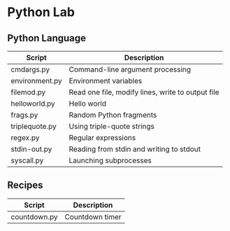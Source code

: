 Python Lab
====================================================================================================

Python Language
----------------

  | Script         | Description
  |----------------|----------------------------------------------------------------------------------
  | cmdargs.py     | Command-line argument processing
  | environment.py | Environment variables
  | filemod.py     | Read one file, modify lines, write to output file
  | helloworld.py  | Hello world
  | frags.py       | Random Python fragments
  | triplequote.py | Using triple-quote strings
  | regex.py       | Regular expressions
  | stdin-out.py   | Reading from stdin and writing to stdout
  | syscall.py     | Launching subprocesses

Recipes
--------

  | Script         | Description
  |----------------|----------------------------------------------------------------------------------
  | countdown.py   | Countdown timer

